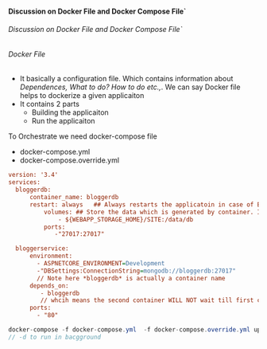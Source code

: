 #### Discussion on Docker File and Docker Compose File`
###### Discussion on Docker File and Docker Compose File`


###### Docker File
- It basically a configuration file. Which contains information about
*Dependences, What to do? How to do etc.,*. We can say Docker file helps to dockerize a given applicaiton
- It contains 2 parts
  * Building the applicaiton
  * Run the applicaiton

To Orchestrate we need docker-compose file
  - docker-compose.yml
  - docker-compose.override.yml

  ```ini
version: '3.4'
services:
    bloggerdb:
        container_name: bloggerdb
        restart: always   ## Always restarts the applicatoin in case of ERROR
            volumes: ## Store the data which is generated by container. It is a permenant storage
                - ${WEBAPP_STORAGE_HOME}/SITE:/data/db
            ports:
               -"27017:27017"

    bloggerservice:
        environment:
          - ASPNETCORE_ENVIRONMENT=Development
          -"DBSettings:ConnectionString=mongodb://bloggerdb:27017"
          // Note here *bloggerdb* is actually a container name
        depends_on:
           - bloggerdb
           // whcih means the second container WILL NOT wait till first container started completely. it just say the order
        ports:
          - "80"
  ```


```csharp
docker-compose -f docker-compose.yml  -f docker-compose.override.yml up -d
// -d to run in bacgground
```
